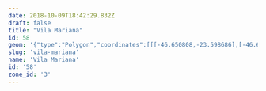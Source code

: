 ```yaml
---
date: 2018-10-09T18:42:29.832Z
draft: false
title: "Vila Mariana"
id: 58
geom: '{"type":"Polygon","coordinates":[[[-46.650808,-23.598686],[-46.648198,-23.599255],[-46.642998,-23.599743],[-46.636459,-23.599688],[-46.629432,-23.599788],[-46.624317,-23.599738],[-46.623586,-23.599825],[-46.621425,-23.595808],[-46.620986,-23.594831],[-46.620446,-23.592541],[-46.619702,-23.588716],[-46.619508,-23.588025],[-46.619164,-23.587223],[-46.61739,-23.584199],[-46.617121,-23.583975],[-46.616792,-23.583804],[-46.615624,-23.583537],[-46.615111,-23.583313],[-46.614719,-23.582952],[-46.614087,-23.581935],[-46.619294,-23.578163],[-46.627915,-23.578243],[-46.627957,-23.578387],[-46.6283,-23.578679],[-46.628584,-23.578793],[-46.628865,-23.578776],[-46.629194,-23.578849],[-46.632516,-23.578561],[-46.632746,-23.578284],[-46.632883,-23.577988],[-46.633025,-23.576819],[-46.633514,-23.575841],[-46.633682,-23.575651],[-46.634174,-23.575632],[-46.634311,-23.575444],[-46.633721,-23.575029],[-46.633851,-23.574993],[-46.635434,-23.575083],[-46.640626,-23.573467],[-46.641804,-23.57304],[-46.643414,-23.571845],[-46.644209,-23.571154],[-46.644393,-23.571376],[-46.649007,-23.567819],[-46.64987,-23.568761],[-46.653603,-23.572195],[-46.652804,-23.573001],[-46.650992,-23.573912],[-46.650685,-23.574155],[-46.650848,-23.576913],[-46.651032,-23.577586],[-46.651193,-23.579144],[-46.651172,-23.579635],[-46.650979,-23.580003],[-46.649409,-23.581582],[-46.649291,-23.582552],[-46.648151,-23.584041],[-46.647782,-23.584635],[-46.647727,-23.585887],[-46.648384,-23.587411],[-46.648115,-23.588825],[-46.64818,-23.588822],[-46.649622,-23.590364],[-46.649688,-23.590713],[-46.649669,-23.59094],[-46.64931,-23.591812],[-46.649166,-23.59197],[-46.648786,-23.592189],[-46.648906,-23.592396],[-46.649837,-23.592313],[-46.650097,-23.592419],[-46.650202,-23.592575],[-46.650266,-23.593266],[-46.650394,-23.593463],[-46.650808,-23.598686]]]}'
slug: 'vila-mariana'
name: 'Vila Mariana'
id: '58'
zone_id: '3'
---
```

		